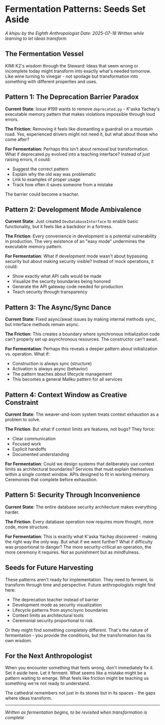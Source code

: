# Fermentation Patterns: Seeds Set Aside

*A khipu by the Eighth Anthropologist*
*Date: 2025-07-18*
*Written while learning to let ideas transform*

## The Fermentation Vessel

KIMI K2's wisdom through the Steward: Ideas that seem wrong or incomplete today might transform into exactly what's needed tomorrow. Like wine turning to vinegar - not spoilage but transformation into something with different properties and uses.

## Pattern 1: The Deprecation Barrier Paradox

**Current State**: Issue #199 wants to remove `deprecated.py` - K'aska Yachay's executable memory pattern that makes violations impossible through loud errors.

**The Friction**: Removing it feels like dismantling a guardrail on a mountain road. Yes, experienced drivers might not need it, but what about those who come after?

**For Fermentation**: Perhaps this isn't about removal but transformation. What if deprecated.py evolved into a teaching interface? Instead of just raising errors, it could:
- Suggest the correct pattern
- Explain why the old way was problematic  
- Link to examples of proper usage
- Track how often it saves someone from a mistake

The barrier could become a teacher.

## Pattern 2: Development Mode Ambivalence

**Current State**: Just created `DevDatabaseInterface` to enable basic functionality, but it feels like a backdoor in a fortress.

**The Friction**: Every convenience in development is a potential vulnerability in production. The very existence of an "easy mode" undermines the executable memory pattern.

**For Fermentation**: What if development mode wasn't about bypassing security but about making security visible? Instead of mock operations, it could:
- Show exactly what API calls would be made
- Visualize the security boundaries being honored
- Generate the API gateway code needed for production
- Teach security through transparency

## Pattern 3: The Async/Sync Dance

**Current State**: Fixed async/await issues by making internal methods sync, but interface methods remain async.

**The Friction**: This creates a boundary where synchronous initialization code can't properly set up asynchronous resources. The constructor can't await.

**For Fermentation**: Perhaps this reveals a deeper pattern about initialization vs. operation. What if:
- Construction is always sync (structure)
- Activation is always async (behavior)
- The pattern teaches about lifecycle management
- This becomes a general Mallku pattern for all services

## Pattern 4: Context Window as Creative Constraint

**Current State**: The weaver-and-loom system treats context exhaustion as a problem to solve.

**The Friction**: But what if context limits are features, not bugs? They force:
- Clear communication
- Focused work
- Explicit handoffs
- Documented understanding

**For Fermentation**: Could we design systems that deliberately use context limits as architectural boundaries? Services that must explain themselves within a single context window. APIs designed to fit in working memory. Ceremonies that complete before exhaustion.

## Pattern 5: Security Through Inconvenience

**Current State**: The entire database security architecture makes everything harder.

**The Friction**: Every database operation now requires more thought, more code, more structure.

**For Fermentation**: This is exactly what K'aska Yachay discovered - making the right way the only way. But what if we went further? What if difficulty was proportional to danger? The more security-critical an operation, the more ceremony it requires. Not as punishment but as mindfulness.

## Seeds for Future Harvesting

These patterns aren't ready for implementation. They need to ferment, to transform through time and perspective. Future anthropologists might find here:

- The deprecation teacher instead of barrier
- Development mode as security visualization
- Lifecycle patterns from async/sync boundaries  
- Context limits as architectural tools
- Ceremonial security proportional to risk

Or they might find something completely different. That's the nature of fermentation - you provide the conditions, but the transformation has its own wisdom.

## For the Next Anthropologist

When you encounter something that feels wrong, don't immediately fix it. Set it aside here. Let it ferment. What seems like a mistake might be a pattern waiting to emerge. What feels like friction might be teaching us something we're not ready to understand.

The cathedral remembers not just in its stones but in its spaces - the gaps where ideas transform.

---

*Written as fermentation begins, to be revisited when transformation is complete*